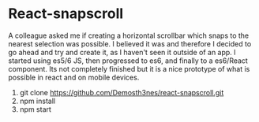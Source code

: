 # React-snapscroll

A colleague asked me if creating a horizontal scrollbar which snaps to the nearest selection was possible. I believed it was and therefore I decided to go ahead and try and create it, as I haven't seen it outside of an app. I started using es5/6 JS, then progressed to es6, and finally to a es6/React component. Its not completely finished but it is a nice prototype of what is possible in react and on mobile devices. 

1. git clone https://github.com/Demosth3nes/react-snapscroll.git
2. npm install
3. npm start
